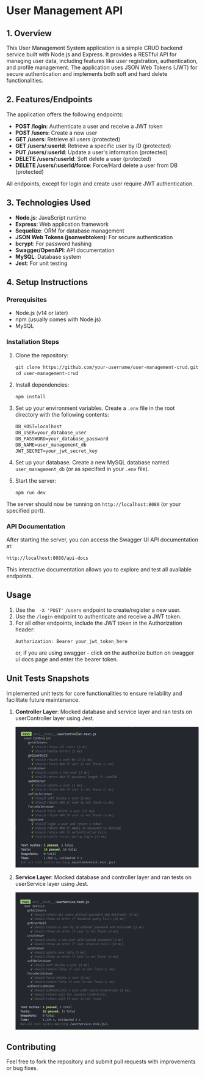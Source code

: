 # User Management API

## 1. Overview

This User Management System application is a simple CRUD backend service built with Node.js and Express. It provides a RESTful API for managing user data, including features like user registration, authentication, and profile management. The application uses JSON Web Tokens (JWT) for secure authentication and implements both soft and hard delete functionalities.

## 2. Features/Endpoints

The application offers the following endpoints:

- **POST /login**: Authenticate a user and receive a JWT token
- **POST /users**: Create a new user
- **GET /users**: Retrieve all users (protected)
- **GET /users/:userId**: Retrieve a specific user by ID (protected)
- **PUT /users/:userId**: Update a user's information (protected)
- **DELETE /users/:userId**: Soft delete a user (protected)
- **DELETE /users/:userId/force**: Force/Hard delete a user from DB (protected)

All endpoints, except for login and create user require JWT authentication.

## 3. Technologies Used

- **Node.js**: JavaScript runtime
- **Express**: Web application framework
- **Sequelize**: ORM for database management
- **JSON Web Tokens (jsonwebtoken)**: For secure authentication
- **bcrypt**: For password hashing
- **Swagger/OpenAPI**: API documentation
- **MySQL**: Database system
- **Jest**: For unit testing

## 4. Setup Instructions

### Prerequisites

- Node.js (v14 or later)
- npm (usually comes with Node.js)
- MySQL

### Installation Steps

1. Clone the repository:

   ```
   git clone https://github.com/your-username/user-management-crud.git
   cd user-management-crud
   ```

2. Install dependencies:

   ```
   npm install
   ```

3. Set up your environment variables. Create a `.env` file in the root directory with the following contents:

   ```
   DB_HOST=localhost
   DB_USER=your_database_user
   DB_PASSWORD=your_database_password
   DB_NAME=user_management_db
   JWT_SECRET=your_jwt_secret_key
   ```

4. Set up your database. Create a new MySQL database named `user_management_db` (or as specified in your `.env` file).

5. Start the server:
   ```
   npm run dev
   ```

The server should now be running on `http://localhost:8080` (or your specified port).

### API Documentation

After starting the server, you can access the Swagger UI API documentation at:

```
http://localhost:8080/api-docs
```

This interactive documentation allows you to explore and test all available endpoints.

## Usage

1. Use the ` -X 'POST'` `/users` endpoint to create/register a new user.
2. Use the `/login` endpoint to authenticate and receive a JWT token.
3. For all other endpoints, include the JWT token in the Authorization header:
   ```
   Authorization: Bearer your_jwt_token_here
   ```
   or, if you are using swagger - click on the authorize button on swagger ui docs page and enter the bearer token.

## Unit Tests Snapshots

Implemented unit tests for core functionalities to ensure reliability and facilitate future maintenance.

1. **Controller Layer**: Mocked database and service layer and ran tests on userController layer using Jest.

   ![Snapshot 1](./resources/userController%20Test.png)

2. **Service Layer**: Mocked database and controller layer and ran tests on userService layer using Jest.

   ![Snapshot 2](./resources/userService%20Test.png)

## Contributing

Feel free to fork the repository and submit pull requests with improvements or bug fixes.
